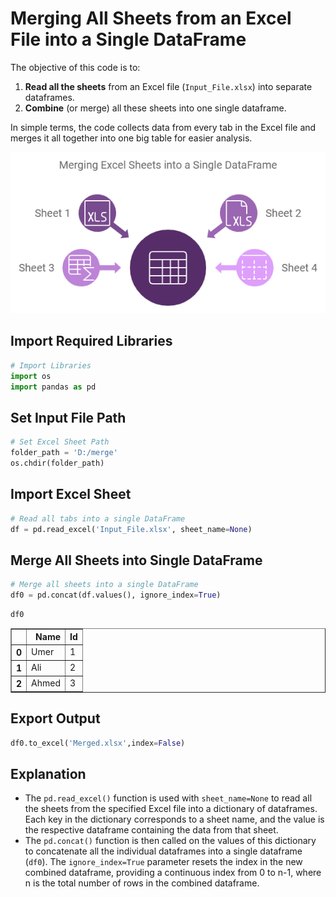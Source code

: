 # Merging All Sheets from an Excel File into a Single DataFrame

The objective of this code is to:

1. **Read all the sheets** from an Excel file (`Input_File.xlsx`) into separate dataframes.
2. **Combine** (or merge) all these sheets into one single dataframe.

In simple terms, the code collects data from every tab in the Excel file and merges it all together into one big table for easier analysis.

![](https://github.com/Umersaeed81/Pands-/blob/main/Combining_Data_from_Single_or_Multiple_Excel_Files_into_One_DataFrame/Example_1.png?raw=true)

## Import Required Libraries


```python
# Import Libraries
import os
import pandas as pd
```

## Set Input File Path


```python
# Set Excel Sheet Path
folder_path = 'D:/merge'
os.chdir(folder_path)
```

## Import Excel Sheet


```python
# Read all tabs into a single DataFrame
df = pd.read_excel('Input_File.xlsx', sheet_name=None)
```

## Merge All Sheets into Single DataFrame


```python
# Merge all sheets into a single DataFrame
df0 = pd.concat(df.values(), ignore_index=True)
```


```python
df0
```





<table border="1" class="dataframe">
  <thead>
    <tr style="text-align: right;">
      <th></th>
      <th>Name</th>
      <th>Id</th>
    </tr>
  </thead>
  <tbody>
    <tr>
      <th>0</th>
      <td>Umer</td>
      <td>1</td>
    </tr>
    <tr>
      <th>1</th>
      <td>Ali</td>
      <td>2</td>
    </tr>
    <tr>
      <th>2</th>
      <td>Ahmed</td>
      <td>3</td>
    </tr>
  </tbody>
</table>
</div>



## Export Output


```python
df0.to_excel('Merged.xlsx',index=False)
```

## Explanation
- The `pd.read_excel()` function is used with `sheet_name=None` to read all the sheets from the specified Excel file into a dictionary of dataframes. Each key in the dictionary corresponds to a sheet name, and the value is the respective dataframe containing the data from that sheet.
- The `pd.concat()` function is then called on the values of this dictionary to concatenate all the individual dataframes into a single dataframe (`df0`). The `ignore_index=True` parameter resets the index in the new combined dataframe, providing a continuous index from 0 to n-1, where n is the total number of rows in the combined dataframe.
